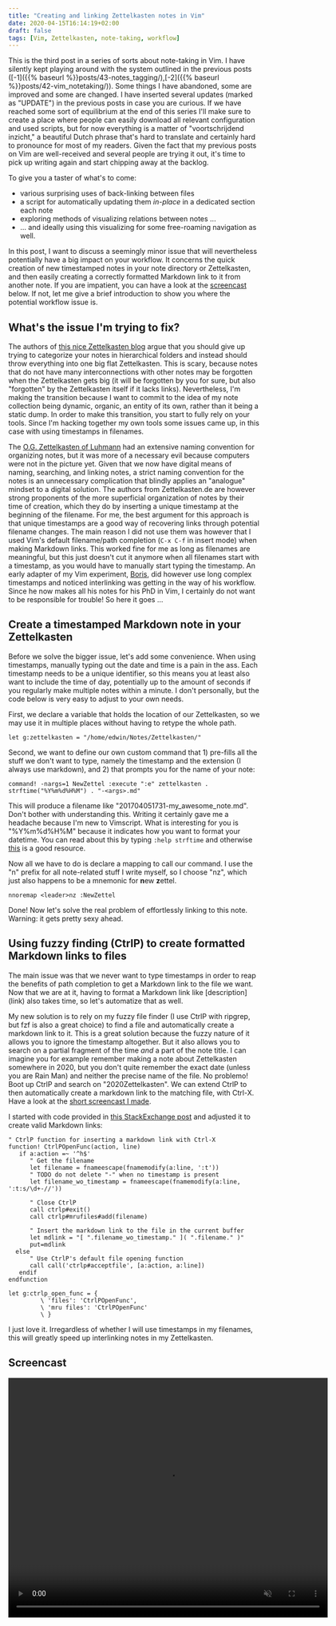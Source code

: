 ```yaml
---
title: "Creating and linking Zettelkasten notes in Vim"
date: 2020-04-15T16:14:19+02:00
draft: false
tags: [Vim, Zettelkasten, note-taking, workflow]
---
```


This is the third post in a series of sorts about note-taking in Vim.
I have silently kept playing around with the system outlined in the previous posts ([-1]({{% baseurl %}}posts/43-notes_tagging/),[-2]({{% baseurl %}}posts/42-vim_notetaking/)).
Some things I have abandoned, some are improved and some are changed. 
I have inserted several updates (marked as "UPDATE") in the previous posts in case you are curious. 
If we have reached some sort of equilibrium at the end of this series I'll make sure to create a place where people can easily download all relevant configuration and used scripts, but for now everything is a matter of "voortschrijdend inzicht," a beautiful Dutch phrase that's hard to translate and certainly hard to pronounce for most of my readers.
Given the fact that my previous posts on Vim are well-received and several people are trying it out, it's time to pick up writing again and start chipping away at the backlog. 

To give you a taster of what's to come: 

- various surprising uses of back-linking between files
- a script for automatically updating them *in-place* in a dedicated section each note
- exploring methods of visualizing relations between notes ...
- ... and ideally using this visualizing for some free-roaming navigation as well.

In this post, I want to discuss a seemingly minor issue that will nevertheless potentially have a big impact on your workflow. 
It concerns the quick creation of new timestamped notes in your note directory or Zettelkasten, and then easily creating a correctly formatted Markdown link to it from another note.
If you are impatient, you can have a look at the [screencast](#screencast) below.
If not, let me give a brief introduction to show you where the potential workflow issue is.

## What's the issue I'm trying to fix?

The authors of [this nice Zettelkasten blog](https://zettelkasten.de/) argue that you should give up trying to categorize your notes in hierarchical folders and instead should throw everything into one big flat Zettelkasten.
This is scary, because notes that do not have many interconnections with other notes may be forgotten when the Zettelkasten gets big (it will be forgotten by you for sure, but also "forgotten" by the Zettelkasten itself if it lacks links).
Nevertheless, I'm making the transition because I want to commit to the idea of my note collection being dynamic, organic, an entity of its own, rather than it being a static dump.
In order to make this transition, you start to fully rely on your tools.
Since I'm hacking together my own tools some issues came up, in this case with using timestamps in filenames.

The [O.G. Zettelkasten of Luhmann](https://niklas-luhmann-archiv.de/bestand/zettelkasten/inhaltsuebersicht#ZK_1_editor_I_45-11) had an extensive naming convention for organizing notes, but it was more of a necessary evil because computers were not in the picture yet.
Given that we now have digital means of naming, searching, and linking notes, a strict naming convention for the notes is an unnecessary complication that blindly applies an "analogue" mindset to a digital solution.
The authors from Zettelkasten.de are however strong proponents of the more superficial organization of notes by their time of creation, which they do by inserting a unique timestamp at the beginning of the filename.
For me, the best argument for this approach is that unique timestamps are a good way of recovering links through potential filename changes. 
The main reason I did not use them was however that I used Vim's default filename/path completion (`C-x C-f` in insert mode) when making Markdown links.
This worked fine for me as long as filenames are meaningful, but this just doesn't cut it anymore when all filenames start with a timestamp, as you would have to manually start typing the timestamp.
An early adapter of my Vim experiment, [Boris](https://www.de-klos.net/), did however use long complex timestamps and noticed interlinking was getting in the way of his workflow.
Since he now makes all his notes for his PhD in Vim, I certainly do not want to be responsible for trouble!
So here it goes ...

## Create a timestamped Markdown note in your Zettelkasten

Before we solve the bigger issue, let's add some convenience.
When using timestamps, manually typing out the date and time is a pain in the ass. 
Each timestamp needs to be a unique identifier, so this means you at least also want to include the time of day, potentially up to the amount of seconds if you regularly make multiple notes within a minute.
I don't personally, but the code below is very easy to adjust to your own needs.

First, we declare a variable that holds the location of our Zettelkasten, so we may use it in multiple places without having to retype the whole path.

```
let g:zettelkasten = "/home/edwin/Notes/Zettelkasten/"
```

Second, we want to define our own custom command that 1) pre-fills all the stuff we don't want to type, namely the timestamp and the extension (I always use markdown), and 2) that prompts you for the name of your note:

```
command! -nargs=1 NewZettel :execute ":e" zettelkasten . strftime("%Y%m%d%H%M") . "-<args>.md"
```

This will produce a filename like "201704051731-my_awesome_note.md".
Don't bother with understanding this. 
Writing it certainly gave me a headache because I'm new to Vimscript.
What is interesting for you is "%Y%m%d%H%M" because it indicates how you want to format your datetime.
You can read about this by typing `:help strftime` and otherwise [this](https://vim.fandom.com/wiki/Insert_current_date_or_time) is a good resource.

Now all we have to do is declare a mapping to call our command. 
I use the "<leader>n" prefix for all note-related stuff I write myself, so I choose "<leader>nz", which just also happens to be a mnemonic for **n**ew **z**ettel.

```
nnoremap <leader>nz :NewZettel 
```

Done! 
Now let's solve the real problem of effortlessly linking to this note.
Warning: it gets pretty sexy ahead.

## Using fuzzy finding (CtrlP) to create formatted Markdown links to files

The main issue was that we never want to type timestamps in order to reap the benefits of path completion to get a Markdown link to the file we want.
Now that we are at it, having to format a Markdown link like \[description\]\(link\) also takes time, so let's automatize that as well.

My new solution is to rely on my fuzzy file finder (I use CtrlP with ripgrep, but fzf is also a great choice) to find a file and automatically create a markdown link to it.
This is a great solution because the fuzzy nature of it allows you to ignore the timestamp altogether.
But it also allows you to search on a partial fragment of the time *and* a part of the note title.
I can imagine you for example remember making a note about Zettelkasten somewhere in 2020, but you don't quite remember the exact date (unless you are Rain Man) and neither the precise name of the file.
No problemo! Boot up CtrlP and search on "2020Zettelkasten". 
We can extend CtrlP to then automatically create a markdown link to the matching file, with Ctrl-X.
Have a look at the [short screencast I made](#screencast).

I started with code provided in [this StackExchange post](https://vi.stackexchange.com/questions/8976/is-there-a-way-to-insert-a-path-of-the-file-instead-of-opening-it-with-ctrlp-plu) and adjusted it to create valid Markdown links:

```
" CtrlP function for inserting a markdown link with Ctrl-X
function! CtrlPOpenFunc(action, line)
   if a:action =~ '^h$'    
      " Get the filename
      let filename = fnameescape(fnamemodify(a:line, ':t'))
	  " TODO do not delete "-" when no timestamp is present
	  let filename_wo_timestamp = fnameescape(fnamemodify(a:line, ':t:s/\d+-//'))

      " Close CtrlP
      call ctrlp#exit()
      call ctrlp#mrufiles#add(filename)

      " Insert the markdown link to the file in the current buffer
	  let mdlink = "[ ".filename_wo_timestamp." ]( ".filename." )"
      put=mdlink
  else    
      " Use CtrlP's default file opening function
      call call('ctrlp#acceptfile', [a:action, a:line])
   endif
endfunction

let g:ctrlp_open_func = { 
         \ 'files': 'CtrlPOpenFunc',
         \ 'mru files': 'CtrlPOpenFunc' 
         \ }
```

I just love it. 
Irregardless of whether I will use timestamps in my filenames, this will greatly speed up interlinking notes in my Zettelkasten.

## Screencast

<video width="640" height="480" autoplay muted loop>
    <source src="/videos/48-blog/vimcast_ctrlp_links.mp4" type="video/mp4">
</video>

